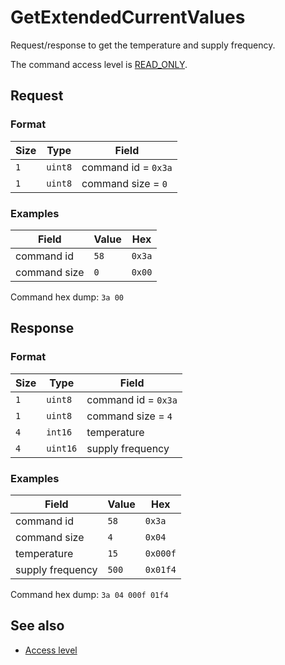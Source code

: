 # GetExtendedCurrentValues

Request/response to get the temperature and supply frequency.

The command access level is [READ_ONLY](../basics.md#command-access-level).


## Request

### Format

| Size | Type    | Field               |
| ---- | ------- | ------------------- |
| `1`  | `uint8` | command id = `0x3a` |
| `1`  | `uint8` | command size = `0`  |

### Examples

| Field        | Value | Hex    |
| ------------ | ----- | ------ |
| command id   | `58`  | `0x3a` |
| command size | `0`   | `0x00` |

Command hex dump: `3a 00`


## Response

### Format

| Size | Type     | Field               |
| ---- | -------- | ------------------- |
| `1`  | `uint8`  | command id = `0x3a` |
| `1`  | `uint8`  | command size = `4`  |
| `4`  | `int16`  | temperature         |
| `4`  | `uint16` | supply frequency    |

### Examples

| Field            | Value | Hex      |
| ---------------- | ----- | -------- |
| command id       | `58`  | `0x3a`   |
| command size     | `4`   | `0x04`   |
| temperature      | `15`  | `0x000f` |
| supply frequency | `500` | `0x01f4` |


Command hex dump: `3a 04 000f 01f4`


## See also

* [Access level](../basics.md#command-access-level)
